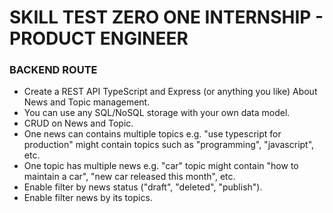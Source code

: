 # SKILL TEST ZERO ONE INTERNSHIP - PRODUCT ENGINEER
### BACKEND ROUTE
- Create a REST API  TypeScript and Express (or anything you like) About News and Topic management. 
- You can use any SQL/NoSQL storage with your own data model.
- CRUD on News and Topic. 
- One news can contains multiple topics e.g. "use typescript for production" might contain topics such as  "programming", "javascript", etc. 
- One topic has multiple news e.g. "car" topic might contain "how to maintain a car",  "new car released this month", etc. 
- Enable filter by news status ("draft", "deleted", "publish"). 
- Enable filter news by its topics.
